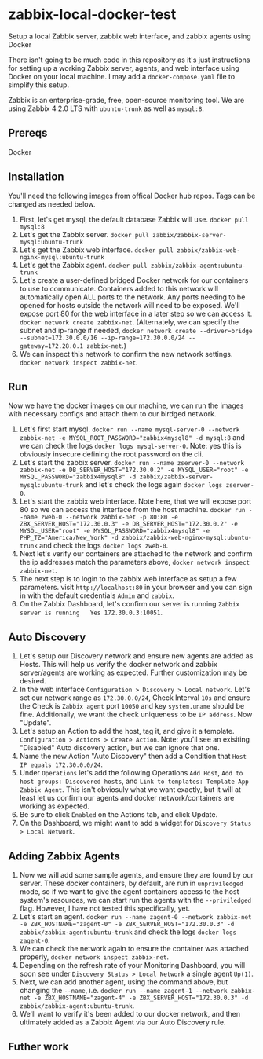 # zabbix-local-docker-test

Setup a local Zabbix server, zabbix web interface, and zabbix agents using Docker

There isn't going to be much code in this repository as it's just instructions for setting up a working Zabbix server, agents, and web interface using Docker on your local machine. I may add a `docker-compose.yaml` file to simplify this setup.

Zabbix is an enterprise-grade, free, open-source monitoring tool. We are using Zabbix 4.2.0 LTS with `ubuntu-trunk` as well as `mysql:8`.

## Prereqs
Docker

## Installation
You'll need the following images from offical Docker hub repos. Tags can be changed as needed below.

1. First, let's get mysql, the default database Zabbix will use. `docker pull mysql:8`
2. Let's get the Zabbix server. `docker pull zabbix/zabbix-server-mysql:ubuntu-trunk`
3. Let's get the Zabbix web interface. `docker pull zabbix/zabbix-web-nginx-mysql:ubuntu-trunk`
4. Let's get the Zabbix agent. `docker pull zabbix/zabbix-agent:ubuntu-trunk`
5. Let's create a user-defined bridged Docker network for our containers to use to communicate. Containers added to this network will automatically open ALL ports to the network. Any ports needing to be opened for hosts outside the network will need to be exposed. We'll expose port 80 for the web interface in a later step so we can access it. `docker network create zabbix-net`. (Alternately, we can specify the subnet and ip-range if needed, `docker network create --driver=bridge --subnet=172.30.0.0/16 --ip-range=172.30.0.0/24 --gateway=172.28.0.1 zabbix-net`.)
6. We can inspect this network to confirm the new network settings. `docker network inspect zabbix-net`.

## Run
Now we have the docker images on our machine, we can run the images with necessary configs and attach them to our birdged network.

1. Let's first start mysql. `docker run --name mysql-server-0 --network zabbix-net -e MYSQL_ROOT_PASSWORD="zabbix4mysql8" -d mysql:8` and we can check the logs `docker logs mysql-server-0`. Note: yes this is obviously insecure defining the root password on the cli.
2. Let's start the zabbix server. `docker run --name zserver-0 --network zabbix-net -e DB_SERVER_HOST="172.30.0.2" -e MYSQL_USER="root" -e MYSQL_PASSWORD="zabbix4mysql8" -d zabbix/zabbix-server-mysql:ubuntu-trunk` and let's check the logs again `docker logs zserver-0`.
3. Let's start the zabbix web interface. Note here, that we will expose port 80 so we can access the interface from the host machine. `docker run --name zweb-0 --network zabbix-net -p 80:80 -e ZBX_SERVER_HOST="172.30.0.3" -e DB_SERVER_HOST="172.30.0.2" -e MYSQL_USER="root" -e MYSQL_PASSWORD="zabbix4mysql8" -e PHP_TZ="America/New_York" -d zabbix/zabbix-web-nginx-mysql:ubuntu-trunk` and check the logs `docker logs zweb-0`.
4. Next let's verify our containers are attached to the network and confirm the ip addresses match the parameters above, `docker network inspect zabbix-net`.
5. The next step is to login to the zabbix web interface as setup a few parameters. visit `http://localhost:80` in your browser and you can sign in with the default credentials `Admin` and `zabbix`.
6. On the Zabbix Dashboard, let's confirm our server is running `Zabbix server is running	Yes	172.30.0.3:10051`.

## Auto Discovery
1. Let's setup our Discovery network and ensure new agents are added as Hosts. This will help us verify the docker network and zabbix server/agents are working as expected. Further customization may be desired.
2. In the web interface `Configuration > Discovery > Local network`. Let's set our network range as `172.30.0.0/24`, Check Interval `10s` and ensure the Check is `Zabbix agent` port `10050` and key `system.uname` should be fine. Additionally, we want the check uniqueness to be `IP address`. Now "Update".
3. Let's setup an Action to add the host, tag it, and give it a template. `Configuration > Actions > Create Action`. Note: you'll see an exisiting "Disabled" Auto discovery action, but we can ignore that one.
4. Name the new Action "Auto Discovery" then add a Condition that `Host IP equals 172.30.0.0/24`. 
5. Under `Operations` let's add the following Operations `Add Host`, `Add to host groups: Discovered hosts`, and `Link to templates: Template App Zabbix Agent`. This isn't obviosuly what we want exactly, but it will at least let us confirm our agents and docker network/containers are working as expected.
6. Be sure to click `Enabled` on the Actions tab, and click Update.
7. On the Dashboard, we might want to add a widget for `Discovery Status > Local Network`.

## Adding Zabbix Agents
1. Now we will add some sample agents, and ensure they are found by our server. These docker containers, by default, are run in `unpriviledged` mode, so if we want to give the agent containers access to the host system's resources, we can start run the agents with the `--priviledged` flag. However, I have not tested this specifically, yet.
2. Let's start an agent. `docker run --name zagent-0 --network zabbix-net -e ZBX_HOSTNAME="zagent-0" -e ZBX_SERVER_HOST="172.30.0.3" -d zabbix/zabbix-agent:ubuntu-trunk` and check the logs `docker logs zagent-0`.
3. We can check the network again to ensure the container was attached properly, `docker network inspect zabbix-net`.
4. Depending on the refresh rate of your Monitoring Dashboard, you will soon see under `Discovery Status > Local Network` a single agent `Up(1)`.
5. Next, we can add another agent, using the command above, but changing the `--name`, i.e. `docker run --name zagent-1 --network zabbix-net -e ZBX_HOSTNAME="zagent-4" -e ZBX_SERVER_HOST="172.30.0.3" -d zabbix/zabbix-agent:ubuntu-trunk`.
6. We'll want to verify it's been added to our docker network, and then ultimately added as a Zabbix Agent via our Auto Discovery rule.

## Futher work




